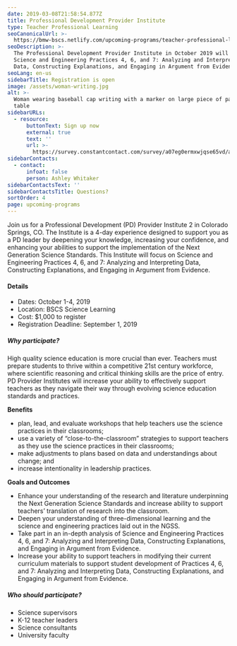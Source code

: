 ```yaml
---
date: 2019-03-08T21:58:54.877Z
title: Professional Development Provider Institute
type: Teacher Professional Learning
seoCanonicalUrl: >-
  https://bmw-bscs.netlify.com/upcoming-programs/teacher-professional-learning/professional-development-provider-institute
seoDescription: >-
  The Professional Development Provider Institute in October 2019 will focus on
  Science and Engineering Practices 4, 6, and 7: Analyzing and Interpreting
  Data, Constructing Explanations, and Engaging in Argument from Evidence.
seoLang: en-us
sidebarTitle: Registration is open
image: /assets/woman-writing.jpg
alt: >-
  Woman wearing baseball cap writing with a marker on large piece of paper on
  table
sidebarURLs:
  - resource:
      buttonText: Sign up now
      external: true
      text: ''
      url: >-
        https://survey.constantcontact.com/survey/a07eg0ermxwjqse65vd/a0125jtynj7wt/questions
sidebarContacts:
  - contact:
      infoat: false
      person: Ashley Whitaker
sidebarContactsText: ''
sidebarContactsTitle: Questions?
sortOrder: 4
page: upcoming-programs
---
```

Join us for a Professional Development (PD) Provider Institute 2 in Colorado Springs, CO. The Institute is a 4-day experience designed to support you as a PD leader by deepening your knowledge, increasing your confidence, and enhancing your abilities to support the implementation of the Next Generation Science Standards. This Institute will focus on Science and Engineering Practices 4, 6, and 7: Analyzing and Interpreting Data, Constructing Explanations, and Engaging in Argument from Evidence.

#### Details

* Dates: October 1-4, 2019
* Location: BSCS Science Learning
* Cost: $1,000 to register
* Registration Deadline: September 1, 2019



##### Why participate?

High quality science education is more crucial than ever. Teachers must prepare students to thrive within a competitive 21st century workforce, where scientific reasoning and critical thinking skills are the price of entry. PD Provider Institutes will increase your ability to effectively support teachers as they navigate their way through evolving science education standards and practices.

**Benefits**

* plan, lead, and evaluate workshops that help teachers use the science practices in their classrooms;
* use a variety of “close-to-the-classroom” strategies to support teachers as they use the science practices in their classrooms;
* make adjustments to plans based on data and understandings about change; and
* increase intentionality in leadership practices.

**Goals and Outcomes**

* Enhance your understanding of the research and literature underpinning the Next Generation Science Standards and increase ability to support teachers’ translation of research into the classroom.
* Deepen your understanding of three-dimensional learning and the science and engineering practices laid out in the NGSS.
* Take part in an in-depth analysis of Science and Engineering Practices 4, 6, and 7: Analyzing and Interpreting Data, Constructing Explanations, and Engaging in Argument from Evidence.
* Increase your ability to support teachers in modifying their current curriculum materials to support student development of Practices 4, 6, and 7: Analyzing and Interpreting Data, Constructing Explanations, and Engaging in Argument from Evidence.



##### Who should participate?

* Science supervisors
* K-12 teacher leaders
* Science consultants
* University faculty
